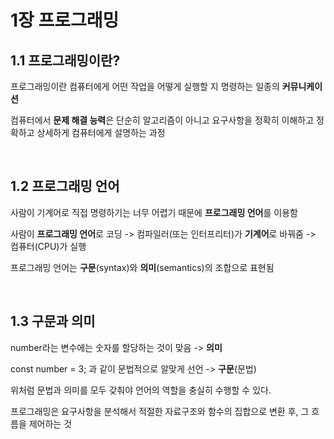 # 1장 프로그래밍

## 1.1 프로그래밍이란?

프로그래밍이란 컴퓨터에게 어떤 작업을 어떻게 실행할 지 명령하는 일종의 **커뮤니케이션**

컴퓨터에서 **문제 해결 능력**은 단순히 알고리즘이 아니고 요구사항을 정확히 이해하고 정확하고 상세하게 컴퓨터에게 설명하는 과정

&nbsp;

## 1.2 프로그래밍 언어

사람이 기계어로 직접 명령하기는 너무 어렵기 때문에 **프로그래밍 언어**를 이용함

사람이 **프로그래밍 언어**로 코딩 -> 컴파일러(또는 인터프리터)가 **기계어**로 바꿔줌 -> 컴퓨터(CPU)가 실행

프로그래밍 언어는 **구문**(syntax)와 **의미**(semantics)의 조합으로 표현됨

&nbsp;

## 1.3 구문과 의미

number라는 변수에는 숫자를 할당하는 것이 맞음 -> **의미**

const number = 3; 과 같이 문법적으로 알맞게 선언 -> **구문**(문법)

위처럼 문법과 의미를 모두 갖춰야 언어의 역할을 충실히 수행할 수 있다.

프로그래밍은 요구사항을 분석해서 적절한 자료구조와 함수의 집합으로 변환 후, 그 흐름을 제어하는 것